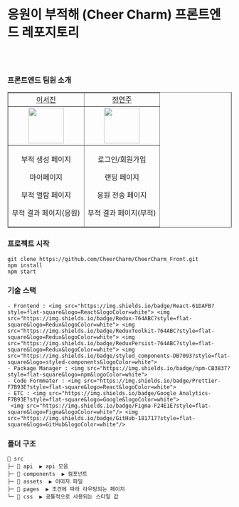 # 응원이 부적해 (Cheer Charm) 프론트엔드 레포지토리
</br>
</br>


### 프론트엔드 팀원 소개

<table border="" cellspacing="0" cellpadding="0" width="100%">
    <tr width="100%">
        <td  align="center"><a href="https://github.com/529539">이서진</a></td>
        <td  align="center"><a href="https://github.com/yyeonzu">정연주</a></td>
    </tr>
    <tr width="100%">
    <td  align="center"><img src = "https://ifh.cc/g/3pJqOT.jpg" width="80px"/></td>
    <td  align="center"><img src = "https://ifh.cc/g/cSVQ1D.jpg" width="80px"/></td>
    </tr>
    <tr width="100%">
      <td  align="center"><p>부적 생성 페이지</p><p>마이페이지</p><p>부적 열람 페이지</p><p>부적 결과 페이지(응원)</p></td>
      <td  align="center"><p>로그인/회원가입</p><p>랜딩 페이지</p><p>응원 전송 페이지</p><p>부적 결과 페이지(부적)</p></td>
   </tr>
</table>

### 프로젝트 시작
```
git clone https://github.com/CheerCharm/CheerCharm_Front.git
npm install
npm start
```

### 기술 스택
```
- Frontend : <img src="https://img.shields.io/badge/React-61DAFB?style=flat-square&logo=React&logoColor=white"> <img src="https://img.shields.io/badge/Redux-764ABC?style=flat-square&logo=Redux&logoColor=white"> <img src="https://img.shields.io/badge/ReduxToolkit-764ABC?style=flat-square&logo=Redux&logoColor=white"> <img src="https://img.shields.io/badge/ReduxPersist-764ABC?style=flat-square&logo=Redux&logoColor=white"> <img src="https://img.shields.io/badge/styled_components-DB7093?style=flat-square&logo=styled-components&logoColor=white">
- Package Manager : <img src="https://img.shields.io/badge/npm-CB3837?style=flat-square&logo=npm&logoColor=white">
- Code Formmater : <img src="https://img.shields.io/badge/Prettier-F7B93E?style=flat-square&logo=React&logoColor=white">
- ETC : <img src="https://img.shields.io/badge/Google Analytics-F7B93E?style=flat-square&logo=Google&logoColor=white">
 <img src="https://img.shields.io/badge/Figma-F24E1E?style=flat-square&logo=Figma&logoColor=white"/> <img src="https://img.shields.io/badge/GitHub-181717?style=flat-square&logo=GitHub&logoColor=white"/>
 ```

### 폴더 구조
```
📂 src
├─ 📂 api  ▶️ api 모음
├─ 📂 components  ▶️ 컴포넌트
├─ 📂 assets  ▶️ 이미지 파일
├─ 📂 pages  ▶️ 조건에 따라 라우팅되는 페이지
└─ 📂 css  ▶️ 공통적으로 사용되는 스타일 값
```

